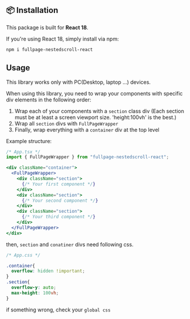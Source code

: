 ## 📦 Installation

This package is built for **React 18**.

If you're using React 18, simply install via npm:

```bash
npm i fullpage-nestedscroll-react
```

## Usage

This library works only with PC(Desktop, laptop ...) devices.

When using this library, you need to wrap your components with specific div elements in the following order:

1. Wrap each of your components with a `section` class div (Each section must be at least a screen viewport size. 'height:100vh' is the best.)
2. Wrap all `section` divs with `FullPageWrapper`
3. Finally, wrap everything with a `container` div at the top level

Example structure:
```jsx
/* App.tsx */
import { FullPageWrapper } from "fullpage-nestedscroll-react";

<div className="container">
  <FullPageWrapper>
    <div className="section">
      {/* Your first component */}
    </div>
    <div className="section">
      {/* Your second component */}
    </div>
    <div className="section">
      {/* Your third component */}
    </div>
  </FullPageWrapper>
</div>
```
then, `section` and `conatiner` divs need following css.

```css
/* App.css */

.container{
  overflow: hidden !important;
}
.section{
  overflow-y: auto;
  max-height: 100vh;
}
```

if something wrong, check your `global css`